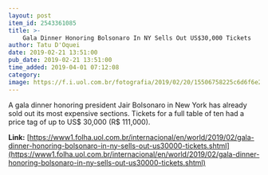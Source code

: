 ```yaml
---
layout: post
item_id: 2543361085
title: >-
    Gala Dinner Honoring Bolsonaro In NY Sells Out US$30,000 Tickets
author: Tatu D'Oquei
date: 2019-02-21 13:51:00
pub_date: 2019-02-21 13:51:00
time_added: 2019-04-01 07:12:08
category: 
image: https://f.i.uol.com.br/fotografia/2019/02/20/15506758225c6d6f6e2de71_1550675822_3x2_rt.jpg
---
```


A gala dinner honoring president Jair Bolsonaro in New York has already sold out its most expensive sections. Tickets for a full table of ten had a price tag of up to US$ 30,000 (R$ 111,000).

**Link:** [https://www1.folha.uol.com.br/internacional/en/world/2019/02/gala-dinner-honoring-bolsonaro-in-ny-sells-out-us30000-tickets.shtml](https://www1.folha.uol.com.br/internacional/en/world/2019/02/gala-dinner-honoring-bolsonaro-in-ny-sells-out-us30000-tickets.shtml)

